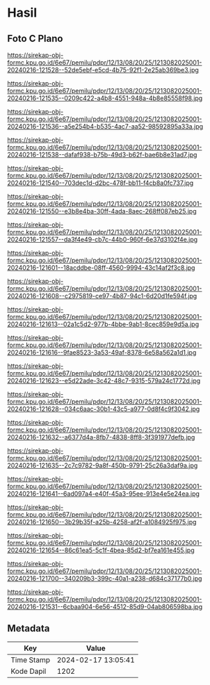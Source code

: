 # Hasil

## Foto C Plano

https://sirekap-obj-formc.kpu.go.id/6e67/pemilu/pdpr/12/13/08/20/25/1213082025001-20240216-121528--52de5ebf-e5cd-4b75-92f1-2e25ab369be3.jpg

https://sirekap-obj-formc.kpu.go.id/6e67/pemilu/pdpr/12/13/08/20/25/1213082025001-20240216-121535--0209c422-a4b8-4551-948a-4b8e85558f98.jpg

https://sirekap-obj-formc.kpu.go.id/6e67/pemilu/pdpr/12/13/08/20/25/1213082025001-20240216-121536--a5e254b4-b535-4ac7-aa52-98592895a33a.jpg

https://sirekap-obj-formc.kpu.go.id/6e67/pemilu/pdpr/12/13/08/20/25/1213082025001-20240216-121538--dafaf938-b75b-49d3-b62f-bae6b8e31ad7.jpg

https://sirekap-obj-formc.kpu.go.id/6e67/pemilu/pdpr/12/13/08/20/25/1213082025001-20240216-121540--703dec1d-d2bc-478f-bb11-f4cb8a0fc737.jpg

https://sirekap-obj-formc.kpu.go.id/6e67/pemilu/pdpr/12/13/08/20/25/1213082025001-20240216-121550--e3b8e4ba-30ff-4ada-8aec-268ff087eb25.jpg

https://sirekap-obj-formc.kpu.go.id/6e67/pemilu/pdpr/12/13/08/20/25/1213082025001-20240216-121557--da3f4e49-cb7c-44b0-960f-6e37d3102f4e.jpg

https://sirekap-obj-formc.kpu.go.id/6e67/pemilu/pdpr/12/13/08/20/25/1213082025001-20240216-121601--18acddbe-08ff-4560-9994-43c14af2f3c8.jpg

https://sirekap-obj-formc.kpu.go.id/6e67/pemilu/pdpr/12/13/08/20/25/1213082025001-20240216-121608--c2975819-ce97-4b87-94c1-6d20d1fe594f.jpg

https://sirekap-obj-formc.kpu.go.id/6e67/pemilu/pdpr/12/13/08/20/25/1213082025001-20240216-121613--02a1c5d2-977b-4bbe-9ab1-8cec859e9d5a.jpg

https://sirekap-obj-formc.kpu.go.id/6e67/pemilu/pdpr/12/13/08/20/25/1213082025001-20240216-121616--9fae8523-3a53-49af-8378-6e58a562a1d1.jpg

https://sirekap-obj-formc.kpu.go.id/6e67/pemilu/pdpr/12/13/08/20/25/1213082025001-20240216-121623--e5d22ade-3c42-48c7-9315-579a24c1772d.jpg

https://sirekap-obj-formc.kpu.go.id/6e67/pemilu/pdpr/12/13/08/20/25/1213082025001-20240216-121628--034c6aac-30b1-43c5-a977-0d8f4c9f3042.jpg

https://sirekap-obj-formc.kpu.go.id/6e67/pemilu/pdpr/12/13/08/20/25/1213082025001-20240216-121632--a6377d4a-8fb7-4838-8ff8-3f391977defb.jpg

https://sirekap-obj-formc.kpu.go.id/6e67/pemilu/pdpr/12/13/08/20/25/1213082025001-20240216-121635--2c7c9782-9a8f-450b-9791-25c26a3daf9a.jpg

https://sirekap-obj-formc.kpu.go.id/6e67/pemilu/pdpr/12/13/08/20/25/1213082025001-20240216-121641--6ad097a4-e40f-45a3-95ee-913e4e5e24ea.jpg

https://sirekap-obj-formc.kpu.go.id/6e67/pemilu/pdpr/12/13/08/20/25/1213082025001-20240216-121650--3b29b35f-a25b-4258-af2f-a1084925f975.jpg

https://sirekap-obj-formc.kpu.go.id/6e67/pemilu/pdpr/12/13/08/20/25/1213082025001-20240216-121654--86c61ea5-5c1f-4bea-85d2-bf7ea161e455.jpg

https://sirekap-obj-formc.kpu.go.id/6e67/pemilu/pdpr/12/13/08/20/25/1213082025001-20240216-121700--340209b3-399c-40a1-a238-d684c37177b0.jpg

https://sirekap-obj-formc.kpu.go.id/6e67/pemilu/pdpr/12/13/08/20/25/1213082025001-20240216-121531--6cbaa904-6e56-4512-85d9-04ab806598ba.jpg


## Metadata

| Key        | Value               |
| ---------- | ------------------- |
| Time Stamp | 2024-02-17 13:05:41 |
| Kode Dapil | 1202                |



